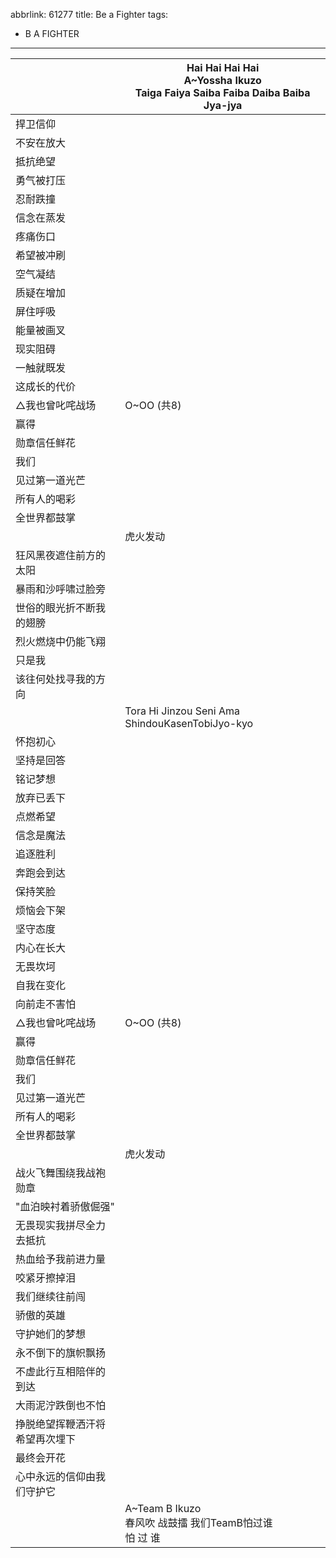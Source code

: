 abbrlink: 61277
title: Be a Fighter
tags:
  - B A FIGHTER
---
|      |Hai Hai Hai Hai<br>A~Yossha Ikuzo<br>Taiga Faiya Saiba Faiba Daiba Baiba Jya-jya|
|--|--|
|捍卫信仰|      |
|不安在放大|      |
|抵抗绝望|      |
|勇气被打压|      |
|忍耐跌撞|      |
|信念在蒸发|      |
|疼痛伤口|      |
|希望被冲刷|      |
|空气凝结|      |
|质疑在增加|      |
|屏住呼吸|      |
|能量被画叉|      |
|现实阻碍|      |
|一触就既发|      |
|这成长的代价|      |
|△我也曾叱咤战场|O~OO (共8)|
|赢得|      |
|勋章信任鲜花|      |
|我们|      |
|见过第一道光芒|      |
|所有人的喝彩|      |
|全世界都鼓掌|      |
|      |虎火发动|
|狂风黑夜遮住前方的太阳|      |
|暴雨和沙呼啸过脸旁|      |
|世俗的眼光折不断我的翅膀|      |
|烈火燃烧中仍能飞翔|      |
|只是我|      |
|该往何处找寻我的方向|      |
|      |Tora Hi Jinzou Seni Ama ShindouKasenTobiJyo-kyo|
|怀抱初心|      |
|坚持是回答|      |
|铭记梦想|      |
|放弃已丢下|      |
|点燃希望|      |
|信念是魔法|      |
|追逐胜利|      |
|奔跑会到达|      |
|保持笑脸|      |
|烦恼会下架|      |
|坚守态度|      |
|内心在长大|      |
|无畏坎坷|      |
|自我在变化|      |
|向前走不害怕|      |
|△我也曾叱咤战场|O~OO (共8)|
|赢得|      |
|勋章信任鲜花|      |
|我们|      |
|见过第一道光芒|      |
|所有人的喝彩|      |
|全世界都鼓掌|      |
|      |虎火发动|
|战火飞舞围绕我战袍勋章|      |
|"血泊映衬着骄傲倔强"|      |
|无畏现实我拼尽全力去抵抗|      |
|热血给予我前进力量|      |
|咬紧牙擦掉泪|      |
|我们继续往前闯|      |
|骄傲的英雄|      |
|守护她们的梦想|      |
|永不倒下的旗帜飘扬|      |
|不虚此行互相陪伴的到达|      |
|大雨泥泞跌倒也不怕|      |
|挣脱绝望挥鞭洒汗将希望再次埋下|      |
|最终会开花|      |
|心中永远的信仰由我们守护它|      |
|      |A~Team B Ikuzo<br>春风吹 战鼓擂 我们TeamB怕过谁<br>怕 过 谁|